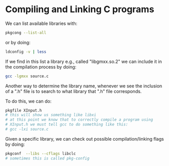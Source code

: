 # Compiling and Linking C programs


We can list available libraries with:
```sh
pkgcong --list-all
```

or by doing:
```sh
ldconfig -v | less
```

If we find in this list a library e.g., called "libgmxx.so.2"
we can include it in the compilation process by doing:

```sh
gcc -lgmxx source.c
```

Another way to determine the library name, whenever we see the
inclusion of a ".h" file is to search to what library that
".h" file corresponds.

To do this, we can do:
```sh
pkgfile XInput.h
# this will show us something like libxi
# at this point we know that to correctly compile a program using 
# XInput.h we must tell gcc to do something like this:
# gcc -lxi source.c
```


Given a specific library, we can check out possible compilation/linking flags by
doing:
```sh
pkgconf  --libs --cflags libclc
# sometimes this is called pkg-config
```
